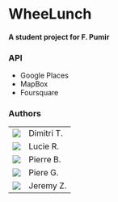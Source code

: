 WheeLunch
=======================
#### A student project for F. Pumir

### API
   * Google Places
   * MapBox
   * Foursquare

### Authors
<table>
  <tr>
    <td><img src="http://www.gravatar.com/avatar/e972a584b753caed5d52ec948f6e003e.png"></td>
    <td valign="middle">Dimitri T.</td>
  </tr>
    <tr>
    <td><img src="http://www.gravatar.com/avatar/baf8b79f41d7dd0274f386c241a5d555.png"></td>
    <td valign="middle">Lucie R.</td>
  </tr>
      <tr>
    <td><img src="http://lorempixel.com/80/80/cats/"></td>
    <td valign="middle">Pierre B.</td>
  </tr>
      <tr>
    <td><img src="http://www.gravatar.com/avatar/292c4785a7a823f50fa27a53a96f5b4e"></td>
    <td valign="middle">Piere G.</td>
  </tr>
      <tr>
    <td><img src="http://lorempixel.com/80/80/cats/"></td>
    <td valign="middle">Jeremy Z.</td>
  </tr>
</table>

